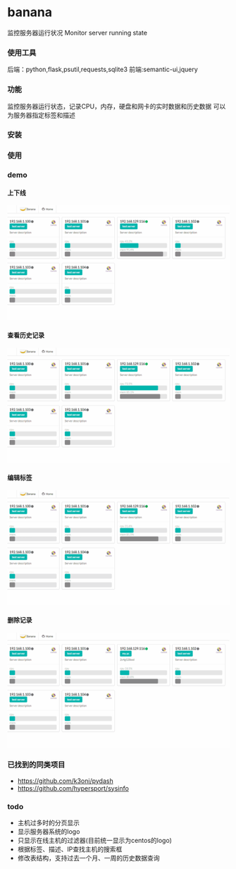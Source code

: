 ﻿# banana

监控服务器运行状况
Monitor server running state

### 使用工具
后端：python,flask,psutil,requests,sqlite3
前端:semantic-ui,jquery

### 功能
监控服务器运行状态，记录CPU，内存，硬盘和网卡的实时数据和历史数据
可以为服务器指定标签和描述

### 安装

### 使用

### demo
#### 上下线
![](static/images/1.gif)
#### 查看历史记录
![](static/images/2.gif)
#### 编辑标签
![](static/images/3.gif)
#### 删除记录
![](static/images/4.gif)

### 已找到的同类项目
- https://github.com/k3oni/pydash
- https://github.com/hypersport/sysinfo

### 

### todo
- 主机过多时的分页显示
- 显示服务器系统的logo
- 只显示在线主机的过滤器(目前统一显示为centos的logo)
- 根据标签、描述、IP查找主机的搜索框
- 修改表结构，支持过去一个月、一周的历史数据查询
